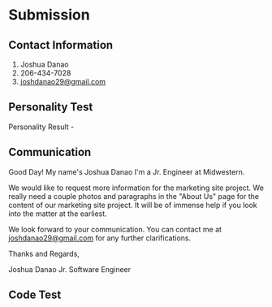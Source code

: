 #  Submission

## Contact Information
1. Joshua Danao
2. 206-434-7028
3. joshdanao29@gmail.com

## Personality Test

Personality Result - 

## Communication

Good Day!
My name's Joshua Danao I'm a Jr. Engineer at Midwestern. 

We would like to request more information for the marketing site project.
We really need a couple photos and paragraphs in the "About Us" page for the content of our marketing site project.
It will be of immense help if you look into the matter at the earliest. 

We look forward to your communication. You can contact me at joshdanao29@gmail.com for any further clarifications.

Thanks and Regards,

Joshua Danao
Jr. Software Engineer

## Code Test 

